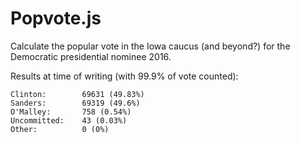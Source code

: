 # Popvote.js
Calculate the popular vote in the Iowa caucus (and beyond?) for the Democratic
presidential nominee 2016.

Results at time of writing (with 99.9% of vote counted):
```
Clinton:        69631 (49.83%)
Sanders:        69319 (49.6%)
O'Malley:       758 (0.54%)
Uncommitted:    43 (0.03%)
Other:          0 (0%)
```

